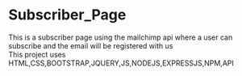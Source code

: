 # Subscriber_Page
This is a subscriber page using the mailchimp api where a user can subscribe and the email will be registered with us <br/> This project uses HTML,CSS,BOOTSTRAP,JQUERY,JS,NODEJS,EXPRESSJS,NPM,API
